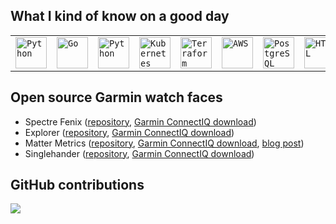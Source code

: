 ## What I kind of know on a good day

<div>
	<table>
		<tr>
			<td><code><img width="50" src="https://user-images.githubusercontent.com/25181517/183423507-c056a6f9-1ba8-4312-a350-19bcbc5a8697.png" alt="Python" title="Python"/></code></td>
			<td><code><img width="50" src="https://user-images.githubusercontent.com/25181517/192149581-88194d20-1a37-4be8-8801-5dc0017ffbbe.png" alt="Go" title="Go"/></code></td>
			<td><code><img width="50" src="https://github.com/marwin1991/profile-technology-icons/assets/62091613/9bf5650b-e534-4eae-8a26-8379d076f3b4" alt="Python" title="Python"/></code></td>
			<td><code><img width="50" src="https://user-images.githubusercontent.com/25181517/182534006-037f08b5-8e7b-4e5f-96b6-5d2a5558fa85.png" alt="Kubernetes" title="Kubernetes"/></code></td>
			<td><code><img width="50" src="https://user-images.githubusercontent.com/25181517/183345121-36788a6e-5462-424a-be67-af1ebeda79a2.png" alt="Terraform" title="Terraform"/></code></td>
			<td><code><img width="50" src="https://user-images.githubusercontent.com/25181517/183896132-54262f2e-6d98-41e3-8888-e40ab5a17326.png" alt="AWS" title="AWS"/></code></td>
			<td><code><img width="50" src="https://user-images.githubusercontent.com/25181517/117208740-bfb78400-adf5-11eb-97bb-09072b6bedfc.png" alt="PostgreSQL" title="PostgreSQL"/></code></td>
			<td><code><img width="50" src="https://user-images.githubusercontent.com/25181517/192158954-f88b5814-d510-4564-b285-dff7d6400dad.png" alt="HTML" title="HTML"/></code></td>
		</tr>
	</table>
</div>

## Open source Garmin watch faces

- Spectre Fenix ([repository](https://github.com/Antvirf/spectrefenix), [Garmin ConnectIQ download](https://apps.garmin.com/en-US/apps/904f5de7-2dc6-456f-9f5d-fc81dd47c53e))
- Explorer ([repository](https://github.com/Antvirf/garmin-explorer-watch-face), [Garmin ConnectIQ download](https://apps.garmin.com/en-US/apps/4e26376f-806a-4ce7-8bd1-07ad82e52540))
- Matter Metrics ([repository](https://github.com/Antvirf/garmin-watch-face-guide), [Garmin ConnectIQ download](https://apps.garmin.com/en-US/apps/38b1b25e-3cf7-4993-9fd9-7ced64eb3564), [blog post](https://aviitala.com/posts/garmin-watchface-tutorial/))
- Singlehander ([repository](https://github.com/Antvirf/garmin-singlehander), [Garmin ConnectIQ download](https://apps.garmin.com/en-US/apps/9c35633f-bea1-4bbd-8063-73f586e6ca0e))

## GitHub contributions

![](https://github-readme-stats.vercel.app/api?username=Antvirf&theme=github)
<!-- ![](https://github-profile-summary-cards.vercel.app/api/cards/profile-details?username=Antvirf&theme=github) -->
